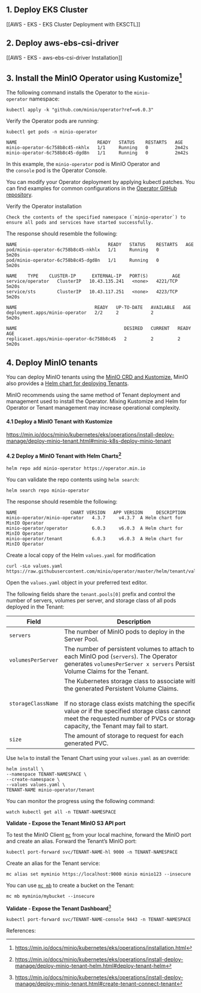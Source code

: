 ## 1. Deploy EKS Cluster

[[AWS - EKS - EKS Cluster Deployment with EKSCTL]]

## 2. Deploy aws-ebs-csi-driver

[[AWS - EKS - aws-ebs-csi-driver Installation]]

## 3. Install the MinIO Operator using Kustomize[^r1]

The following command installs the Operator to the `minio-operator` namespace:
```
kubectl apply -k "github.com/minio/operator?ref=v6.0.3"
```

Verify the Operator pods are running:
```
kubectl get pods -n minio-operator
```

```
NAME                              READY   STATUS    RESTARTS   AGE
minio-operator-6c758b8c45-nkhlx   1/1     Running   0          2m42s
minio-operator-6c758b8c45-dgd8n   1/1     Running   0          2m42s
```

In this example, the `minio-operator` pod is MinIO Operator and the `console` pod is the Operator Console.

You can modify your Operator deployment by applying kubectl patches. You can find examples for common configurations in the [Operator GitHub repository](https://github.com/minio/operator/tree/master/examples/kustomization).

Verify the Operator installation
```
Check the contents of the specified namespace (`minio-operator`) to ensure all pods and services have started successfully.
```

The response should resemble the following:
```
NAME                                  READY   STATUS    RESTARTS   AGE
pod/minio-operator-6c758b8c45-nkhlx   1/1     Running   0          5m20s
pod/minio-operator-6c758b8c45-dgd8n   1/1     Running   0          5m20s

NAME    TYPE    CLUSTER-IP      EXTERNAL-IP   PORT(S)         AGE
service/operator   ClusterIP   10.43.135.241   <none>   4221/TCP       5m20s
service/sts        ClusterIP   10.43.117.251   <none>   4223/TCP       5m20s

NAME                             READY   UP-TO-DATE   AVAILABLE   AGE
deployment.apps/minio-operator   2/2     2            2           5m20s

NAME                                        DESIRED   CURRENT   READY   AGE
replicaset.apps/minio-operator-6c758b8c45   2         2         2       5m20s
```

## 4. Deploy MinIO tenants

You can deploy MinIO tenants using the [MinIO CRD and Kustomize.](https://min.io/docs/minio/kubernetes/eks/operations/install-deploy-manage/deploy-minio-tenant.html#minio-k8s-deploy-minio-tenant) MinIO also provides a [Helm chart for deploying Tenants](https://min.io/docs/minio/kubernetes/eks/operations/install-deploy-manage/deploy-minio-tenant-helm.html#deploy-tenant-helm).

MinIO recommends using the same method of Tenant deployment and management used to install the Operator. Mixing Kustomize and Helm for Operator or Tenant management may increase operational complexity.

#### 4.1 Deploy a MinIO Tenant with Kustomize

https://min.io/docs/minio/kubernetes/eks/operations/install-deploy-manage/deploy-minio-tenant.html#minio-k8s-deploy-minio-tenant


#### 4.2 Deploy a MinIO Tenant with Helm Charts[^r2]

```
helm repo add minio-operator https://operator.min.io
```

You can validate the repo contents using `helm search`:
```
helm search repo minio-operator
```

The response should resemble the following:
```
NAME                    CHART VERSION   APP VERSION     DESCRIPTION
minio-operator/minio-operator   4.3.7     v4.3.7  A Helm chart for MinIO Operator
minio-operator/operator         6.0.3     v6.0.3  A Helm chart for MinIO Operator
minio-operator/tenant           6.0.3     v6.0.3  A Helm chart for MinIO Operator
```

Create a local copy of the Helm `values.yaml` for modification
```
curl -sLo values.yaml https://raw.githubusercontent.com/minio/operator/master/helm/tenant/values.yaml
```

Open the `values.yaml` object in your preferred text editor.

The following fields share the `tenant.pools[0]` prefix and control the number of servers, volumes per server, and storage class of all pods deployed in the Tenant:

| Field              | Description                                                                                                                                                                                                                                                                           | value |
| ------------------ | ------------------------------------------------------------------------------------------------------------------------------------------------------------------------------------------------------------------------------------------------------------------------------------- | ----- |
| `servers`          | The number of MinIO pods to deploy in the Server Pool.                                                                                                                                                                                                                                | 1     |
| `volumesPerServer` | The number of persistent volumes to attach to each MinIO pod (`servers`). The Operator generates `volumesPerServer x servers` Persistant Volume Claims for the Tenant.                                                                                                                | 2     |
| `storageClassName` | The Kubernetes storage class to associate with the generated Persistent Volume Claims.<br><br>If no storage class exists matching the specified value _or_ if the specified storage class cannot meet the requested number of PVCs or storage capacity, the Tenant may fail to start. | gp2   |
| `size`             | The amount of storage to request for each generated PVC.                                                                                                                                                                                                                              | 10G   |

Use `helm` to install the Tenant Chart using your `values.yaml` as an override:
```
helm install \
--namespace TENANT-NAMESPACE \
--create-namespace \
--values values.yaml \
TENANT-NAME minio-operator/tenant
```

You can monitor the progress using the following command:
```
watch kubectl get all -n TENANT-NAMESPACE
```

**Validate - Expose the Tenant MinIO S3 API port**

To test the MinIO Client [`mc`](https://min.io/docs/minio/linux/reference/minio-mc.html#command-mc "(in MinIO Documentation for Linux)") from your local machine, forward the MinIO port and create an alias.
Forward the Tenant’s MinIO port:

```
kubectl port-forward svc/TENANT-NAME-hl 9000 -n TENANT-NAMESPACE
```

Create an alias for the Tenant service:

```
mc alias set myminio https://localhost:9000 minio minio123 --insecure
```

You can use [`mc mb`](https://min.io/docs/minio/linux/reference/minio-mc/mc-mb.html#command-mc.mb "(in MinIO Documentation for Linux)") to create a bucket on the Tenant:

```
mc mb myminio/mybucket --insecure
```

**Validate - Expose the Tenant Dashboard**[^r3]

```
kubectl port-forward svc/TENANT-NAME-console 9443 -n TENANT-NAMESPACE
```


References:

[^R1]: https://min.io/docs/minio/kubernetes/eks/operations/installation.html
[^R2]: https://min.io/docs/minio/kubernetes/eks/operations/install-deploy-manage/deploy-minio-tenant-helm.html#deploy-tenant-helm
[^R3]: https://min.io/docs/minio/kubernetes/eks/operations/install-deploy-manage/deploy-minio-tenant.html#create-tenant-connect-tenant

